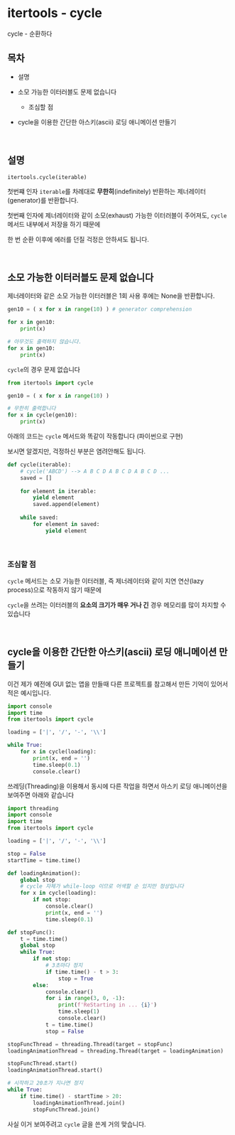 # itertools - cycle

cycle - 순환하다

## 목차

* 설명

* 소모 가능한 이터러블도 문제 없습니다 

    * 조심할 점
    
* cycle을 이용한 간단한 아스키(ascii) 로딩 애니메이션 만들기

<br>

## 설명

`itertools.cycle(iterable)`

첫번쨰 인자 `iterable`를 차례대로 **무한히**(indefinitely) 반환하는 제너레이터(generator)를 반환합니다.

첫번째 인자에 제너레이터와 같이 소모(exhaust) 가능한 이터러블이 주어져도, `cycle` 메서드 내부에서 저장을 하기 때문에

한 번 순환 이후에 에러를 던질 걱정은 안하셔도 됩니다.

<br>

## 소모 가능한 이터러블도 문제 없습니다 

제너레이터와 같은 소모 가능한 이터러블은 1회 사용 후에는 None을 반환합니다.

```python
gen10 = ( x for x in range(10) ) # generator comprehension

for x in gen10:
    print(x)

# 아무것도 출력하지 않습니다.
for x in gen10:
    print(x)
```

`cycle`의 경우 문제 없습니다

```python
from itertools import cycle

gen10 = ( x for x in range(10) )

# 무한히 출력합니다
for x in cycle(gen10):
    print(x)
```

아래의 코드는 `cycle` 메서드와 똑같이 작동합니다 (파이썬으로 구현)

보시면 알겠지만, 걱정하신 부분은 염려안해도 됩니다.

```python
def cycle(iterable):
    # cycle('ABCD') --> A B C D A B C D A B C D ... 
    saved = [] 
    
    for element in iterable:
        yield element
        saved.append(element) 
    
    while saved:
        for element in saved:
            yield element
```

<br>

### 조심할 점

`cycle` 메서드는 소모 가능한 이터러블, 즉 제너레이터와 같이 지연 연산(lazy process)으로 작동하지 않기 때문에

`cycle`을 쓰려는 이터러블의 **요소의 크기가 매우 거나 긴** 경우 메모리를 많이 차지할 수 있습니다

<br>

## cycle을 이용한 간단한 아스키(ascii) 로딩 애니메이션 만들기

이건 제가 예전에 GUI 없는 앱을 만들때 다른 프로젝트를 참고해서 만든 기억이 있어서 적은 예시입니다.

```python
import console
import time
from itertools import cycle

loading = ['|', '/', '-', '\\']

while True:
    for x in cycle(loading):
        print(x, end = '')
        time.sleep(0.1)
        console.clear()
```

쓰레딩(Threading)을 이용해서 동시에 다른 작업을 하면서 아스키 로딩 애니메이션을 보여주면 아래와 같습니다

```python
import threading
import console
import time
from itertools import cycle

loading = ['|', '/', '-', '\\']

stop = False
startTime = time.time()

def loadingAnimation():
    global stop
    # cycle 자체가 while-loop 이므로 어색할 순 있지만 정상입니다
    for x in cycle(loading):
        if not stop:
            console.clear()
            print(x, end = '')
            time.sleep(0.1)

def stopFunc():
    t = time.time()
    global stop
    while True:
        if not stop:
            # 3초마다 정지
            if time.time() - t > 3:
                stop = True
        else:
            console.clear()
            for i in range(3, 0, -1):
                print(f'ReStarting in ... {i}')
                time.sleep(1)
                console.clear()
            t = time.time()
            stop = False

stopFuncThread = threading.Thread(target = stopFunc)
loadingAnimationThread = threading.Thread(target = loadingAnimation)

stopFuncThread.start()
loadingAnimationThread.start()

# 시작하고 20초가 지나면 정지
while True:
    if time.time() - startTime > 20:
        loadingAnimationThread.join()
        stopFuncThread.join()
```

사실 이거 보여주려고 `cycle` 글을 쓴게 거의 맞습니다.